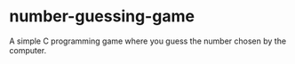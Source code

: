 # number-guessing-game
A simple C programming game where you guess the number chosen by the computer.
